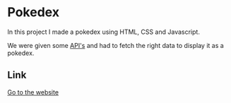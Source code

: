 # Pokedex

In this project I made a pokedex using HTML, CSS and Javascript.

We were given some [API's](https://pokeapi.co/api/v2/generation/1/) and had to fetch the right data to display it as a pokedex.

## Link

[Go to the website]()